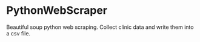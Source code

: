 # PythonWebScraper
Beautiful soup python web scraping.
Collect clinic data and write them
into a csv file.

